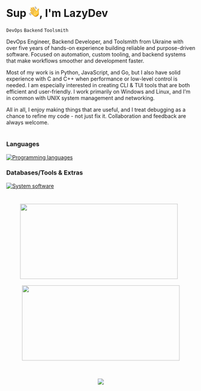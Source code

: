 <!-- <p align="center"><img src="https://user-images.githubusercontent.com/74038190/225813708-98b745f2-7d22-48cf-9150-083f1b00d6c9.gif" width="1400" height="500"></p>

<a href="https://git.io/typing-svg"><img src="https://readme-typing-svg.demolab.com?font=Fira+Code&size=50&pause=500&color=F78A13&center=true&random=false&width=1000&height=100&lines=LazyDev" alt="Typing SVG" /></a> -->

# Sup <img align="bottom" src="assets/emojis/hello.png" width="28" alt="👋">, I'm LazyDev


`DevOps` `Backend` `Toolsmith` 

DevOps Engineer, Backend Developer, and Toolsmith from Ukraine with over five years of hands-on experience building reliable and purpose-driven software. Focused on automation, custom tooling, and backend systems that make workflows smoother and development faster.

Most of my work is in Python, JavaScript, and Go, but I also have solid experience with C and C++ when performance or low-level control is needed. I am especially interested in creating CLI & TUI tools that are both efficient and user-friendly. I work primarily on Windows and Linux, and I’m in common with UNIX system management and networking.

All in all, I enjoy making things that are useful, and I treat debugging as a chance to refine my code - not just fix it. Collaboration and feedback are always welcome.

#

### Languages
[![Programming languages](https://skillicons.dev/icons?i=python,js,go,c,cpp)](https://github.com/devbutlazy)

### Databases/Tools & Extras
[![System software](https://skillicons.dev/icons?i=linux,windows,django,fastapi,flask,nodejs,cmake,git,docker,postgres,mongodb,mysql&perline=6)](https://github.com/devbutlazy)

#

<div align="center">
  <img
    src="https://github-readme-stats.vercel.app/api?username=devbutlazy&theme=tokyonight&hide_border=true&include_all_commits=true&count_private=true&show_icons=true"
    width="420" height="200" style="object-fit: cover; display: inline-block; margin-right: 10px;" />

  <img
    src="https://streak-stats.vercel.app/?user=devbutlazy&theme=tokyonight&hide_border=true"
    width="420" height="200" style="object-fit: cover; display: inline-block;" />
</div>

<br>

<p align="center">
	<img src="https://raw.githubusercontent.com/catppuccin/catppuccin/main/assets/footers/gray0_ctp_on_line.svg?sanitize=true" />
</p>
